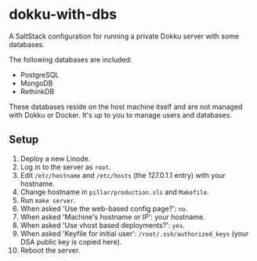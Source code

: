# dokku-with-dbs

A SaltStack configuration for running a private Dokku server with some databases.

The following databases are included:

- PostgreSQL
- MongoDB
- RethinkDB

These databases reside on the host machine itself and are not managed with Dokku
or Docker. It's up to you to manage users and databases.

Setup
-----

1.  Deploy a new Linode.
2.  Log in to the server as `root`.
3.  Edit `/etc/hostname` and `/etc/hosts` (the 127.0.1.1 entry) with your hostname.
4.  Change hostname in `pillar/production.sls` and `Makefile`.
5.  Run `make server`.
6.  When asked 'Use the web-based config page?': `no`.
7.  When asked 'Machine's hostname or IP': your hostname.
8.  When asked 'Use vhost based deployments?': `yes`.
9.  When asked 'Keyfile for initial user': `/root/.ssh/authorized_keys` (your DSA public key is copied here).
10. Reboot the server.
